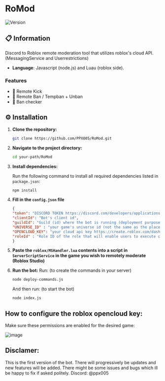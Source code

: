 # RoMod

![Version](https://img.shields.io/badge/version-1.0.0-brightgreen.svg)
## 📋 Information

Discord to Roblox remote moderation tool that utilizes roblox's cloud API. (MessagingService and Userrestrictions) 

- **Language**: Javascript (node.js) and Luau (roblox side).

### Features
- 🔧 Remote Kick
- 🔧 Remote Ban / Tempban + Unban
- 🔧 Ban checker

## ⚙️ Installation

1. **Clone the repository:**

    ```bash
    git clone https://github.com/PPX005/RoMod.git
    ```

2. **Navigate to the project directory:**

    ```bash
    cd your-path/RoMod
    ```

3. **Install dependencies:**

    Run the following command to install all required dependencies listed in `package.json`:

    ```bash
    npm install
    ```
    
4. **Fill in the `config.json` file**
	```json
	{
	"token": "DISCORD TOKEN https://discord.com/developers/applications",
	"clientId": "Bot's client id",
	"guildId": "Guild (id) where the bot is running (deployment purposes)",
	"UNIVERSE_ID" : "your game's universe id (not the same as the place id) create.roblox.com",
	"OPENCLOUD_KEY": "your cloud api key https://create.roblox.com/dashboard/credentials",
 	"roleId" : "Role ID of the role that will enable users to execute commands"
	}
	```
5. **Paste the `roblox/MSHandler.lua` contents into a **script** in `ServerScriptService` in the game you wish to remotely moderate (Roblox Studio)**
 
6. **Run the bot:**
   Run: (to create the commands in your server)
    ```bash
    node deploy-commands.js
    ```
    And then run: (to start the bot)
    ```bash
    node index.js
    ```
## How to configure the roblox opencloud key:
Make sure these permissions are enabled for the desired game:

![image](https://github.com/user-attachments/assets/d52db85f-6b6e-4846-8b13-e253d8d5049a)
    
## Disclamer:
This is the first version of the bot. There will progressively be updates and new features will be added. There might be some issues and bugs which ill be happy to fix if asked politely. Discord: @ppx005





